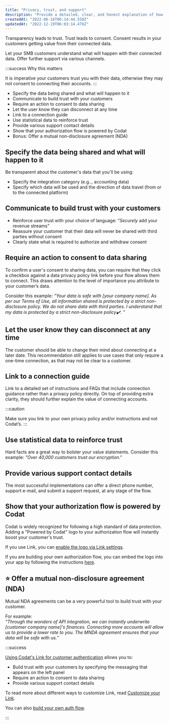 ```yaml
---
title: "Privacy, trust, and support"
description: "Provide a detailed, clear, and honest explanation of how customers' data will be shared and used"
createdAt: "2022-06-16T06:14:44.550Z"
updatedAt: "2022-12-19T06:03:14.476Z"
---
```


Transparency leads to trust. Trust leads to consent. Consent results in your customers getting value from their connected data.

Let your SMB customers understand what will happen with their connected data. Offer further support via various channels.

:::success Why this matters

It is imperative your customers trust you with their data, otherwise they may not consent to connecting their accounts.
:::

- Specify the data being shared and what will happen to it
- Communicate to build trust with your customers
- Require an action to consent to data sharing
- Let the user know they can disconnect at any time
- Link to a connection guide
- Use statistical data to reinforce trust
- Provide various support contact details
- Show that your authorization flow is powered by Codat
- Bonus: Offer a mutual non-disclosure agreement (NDA)

## Specify the data being shared and what will happen to it

Be transparent about the customer's data that you'll be using:

- Specify the integration category (e.g.., accounting data)
- Specify which data will be used and the direction of data travel (from or to the connected platform)

## Communicate to build trust with your customers

- Reinforce user trust with your choice of language: “_Securely_ add your revenue streams”
- Reassure your customer that their data will never be shared with third parties without consent
- Clearly state what is required to authorize and withdraw consent

## Require an action to consent to data sharing

To confirm a user's consent to sharing data, you can require that they click a checkbox against a data privacy policy link before your flow allows them to connect. This draws attention to the level of importance you attribute to your customer’s data.

Consider this example: _“Your data is safe with [your company name]. As per our Terms of Use, all information shared is protected by a strict non-disclosure policy. We do not share data with third parties. I understand that my data is protected by a strict non-disclosure policy✔️. ”_

## Let the user know they can disconnect at any time

The customer should be able to change their mind about connecting at a later date. This recommendation still applies to use cases that only require a one-time connection, as that may not be clear to a customer.

## Link to a connection guide

Link to a detailed set of instructions and FAQs that include connection guidance rather than a privacy policy directly. On top of providing extra clarity, they should further explain the value of connecting accounts.

:::caution

Make sure you link to your own privacy policy and/or instructions and not Codat’s.
:::

## Use statistical data to reinforce trust

Hard facts are a great way to bolster your value statements. Consider this example: _"Over 40,000 customers trust our encryption."_

## Provide various support contact details

The most successful implementations can offer a direct phone number, support e-mail, and submit a support request, at any stage of the flow.

## Show that your authorization flow is powered by Codat

Codat is widely recognized for following a high standard of data protection. Adding a "Powered by Codat" logo to your authorization flow will instantly boost your customer's trust.

If you use Link, you can [enable the logo via Link settings](/auth-flow/customize/customize-link#configure-your-link-flow).

If you are building your own authorization flow, you can embed the logo into your app by following the instructions [here](/auth-flow/build/build-your-own-authorization-journey#bonus-show-that-your-authentication-flow-is-powered-by-codat).

## ⭐ Offer a mutual non-disclosure agreement (NDA)

Mutual NDA agreements can be a very powerful tool to build trust with your customer.

For example:  
_“Through the wonders of API integration, we can instantly underwrite [customer company name]'s finances. Connecting more accounts will allow us to provide a lower rate to you. The MNDA agreement ensures that your data will be safe with us.”_

:::success

[Using Codat's Link for customer authentication](/auth-flow/overview) allows you to:

- Build trust with your customers by specifying the messaging that appears on the left panel
- Require an action to consent to data sharing
- Provide various support contact details

To read more about different ways to customize Link, read [Customize your Link](/auth-flow/customize/customize-link).

You can also [build your own auth flow](/auth-flow/build/build-your-own-authorization-journey).

:::
